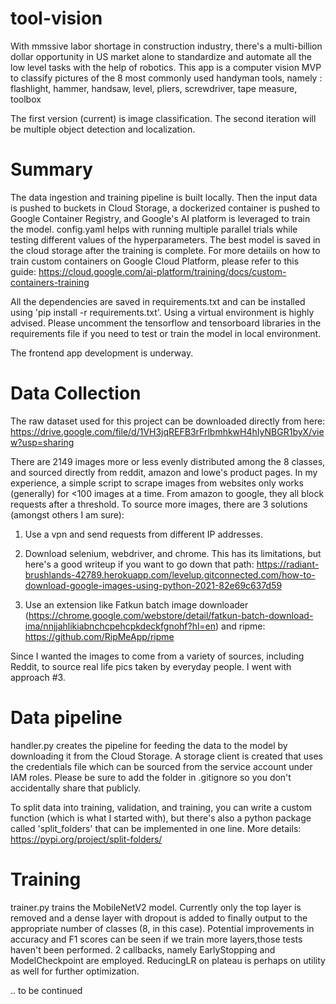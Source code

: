 # tool-vision
With mmssive labor shortage in construction industry, there's a multi-billion dollar opportunity in US market alone to standardize and automate all the low level tasks with the help of robotics. This app is a computer vision MVP to classify pictures of the 8 most commonly used handyman tools, namely : flashlight, hammer, handsaw, level, pliers, screwdriver, tape measure, toolbox

The first version (current) is image classification.
The second iteration will be multiple object detection and localization.


# Summary

The data ingestion and training pipeline is built locally. Then the input data is pushed to buckets in Cloud Storage, a dockerized container is pushed to Google Container Registry, and Google's AI platform is leveraged to train the model. config.yaml helps with running multiple parallel trials while testing different values of the hyperparameters. The best model is saved in the cloud storage after the training is complete.
For more detaiils on how to train custom containers on Google Cloud Platform, please refer to this guide: https://cloud.google.com/ai-platform/training/docs/custom-containers-training


All the dependencies are saved in requirements.txt and can be installed using 'pip install -r requirements.txt'. Using a virtual environment is highly advised. Please uncomment the tensorflow and tensorboard libraries in the requirements file if you need to test or train the model in local environment.

The frontend app development is underway.

# Data Collection
The raw dataset used for this project can be downloaded directly from here: https://drive.google.com/file/d/1VH3jqREFB3rFrlbmhkwH4hIyNBGR1byX/view?usp=sharing

There are 2149 images more or less evenly distributed among the 8 classes, and sourced directly from reddit, amazon and lowe's product pages.
In my experience, a simple script to scrape images from websites only works (generally) for <100 images at a time. From amazon to google, they all block requests after a threshold. To source more images, there are 3 solutions (amongst others I am sure):

1) Use a vpn and send requests from different IP addresses. 

2) Download selenium, webdriver, and chrome. This has its limitations, but here's a good writeup if you want to go down that path: https://radiant-brushlands-42789.herokuapp.com/levelup.gitconnected.com/how-to-download-google-images-using-python-2021-82e69c637d59

3) Use an extension like Fatkun batch image downloader (https://chrome.google.com/webstore/detail/fatkun-batch-download-ima/nnjjahlikiabnchcpehcpkdeckfgnohf?hl=en) and ripme: https://github.com/RipMeApp/ripme

Since I wanted the images to come from a variety of sources, including Reddit, to source real life pics taken by everyday people. I went with approach #3.


# Data pipeline

handler.py creates the pipeline for feeding the data to the model by downloading it from the Cloud Storage. A storage client is created that uses the credentials file which can be sourced from the service account under IAM roles. Please be sure to add the folder in .gitignore so you don't accidentally share that publicly.

To split data into training, validation, and training, you can write a custom function (which is what I started with), but there's also a python package called 'split_folders' that can be implemented in one line. More details: https://pypi.org/project/split-folders/


# Training

trainer.py trains the MobileNetV2 model. 
Currently only the top layer is removed and a dense layer with dropout is added to finally output to the appropriate number of classes (8, in this case). Potential improvements in accuracy and F1 scores can be seen if we train more layers,those tests haven't been performed.
2 callbacks, namely EarlyStopping and ModelCheckpoint are employed. ReducingLR on plateau is perhaps on utility as well for further optimization.

.. to be continued
